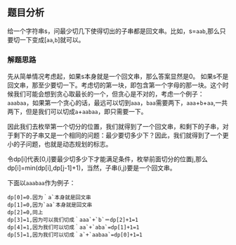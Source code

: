 ## 题目分析

给一个字符串s，问最少切几下使得切出的子串都是回文串。比如，s=`aab`,那么只要切一下变成[`aa`,`b`]就可以。

### 解题思路

先从简单情况考虑起，如果s本身就是一个回文串，那么答案显然是0。
如果s不是回文串，那至少要切一下。考虑切的第一块，即包含第一个字母的那一块。这个时候我们可能会想到贪心取最长的一个，但贪心是不对的，考虑一个例子：`aaabaa`，如果第一个贪心的话，最远可以切到`aaa`，`baa`需要两下，`aaa`+`b`+`aa`,一共两下，但是我们可以切成`a`+`aabaa`，即只需要一下。

因此我们去枚举第一个切分的位置，我们就得到了一个回文串，和剩下的子串，对于剩下的子串又是一个相同的问题：最少要切多少下？因此，我们就得到了一个更小的子问题，也就是动态规划的标志。

令dp[i]代表[0,i]要最少切多少下才能满足条件，枚举前面切分的位置j,那么dp[i]=min(dp[i],dp[j-1]+1)，当然，子串(i,j)要是一个回文串。

下面以`aaabaa`作为例子：
```
dp[0]=0.因为｀a`本身就是回文串
dp[1]=0,因为`aa`本身就是回文串
dp[2]=0,同上
dp[3]=1,因为可以我们切成｀aaa`+`b`＝dp[2]+1=1
dp[4]=1,因为我们可以切成｀aa`+`aba`=dp[1]+1=1
dp[5]=1,因为我们可以切成｀a`+`aabaa`=dp[0]+1=1
```